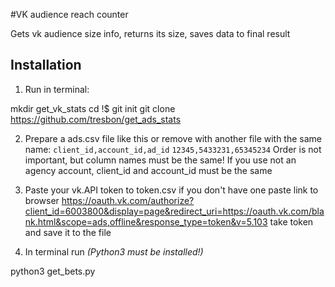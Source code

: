 #VK audience reach counter

Gets vk audience size info, returns its size, saves data to final result

## Installation

1. Run in terminal:

mkdir get_vk_stats
cd !$
git init
git clone https://github.com/tresbon/get_ads_stats

2. Prepare a ads.csv file like this or remove with another file with the same name:
`client_id,account_id,ad_id`
`12345,5433231,65345234`
Order is not important, but column names must be the same!
If you use not an agency account, client_id and account_id must be the same

3. Paste your vk.API token to token.csv
if you don't have one paste link to browser
https://oauth.vk.com/authorize?client_id=6003800&display=page&redirect_uri=https://oauth.vk.com/blank.html&scope=ads,offline&response_type=token&v=5.103
take token and save it to the file

4. In terminal run _(Python3 must be installed!)_

python3 get_bets.py


